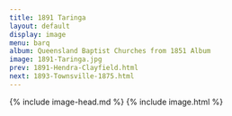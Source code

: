 ```yaml
---
title: 1891 Taringa
layout: default
display: image
menu: barq
album: Queensland Baptist Churches from 1851 Album
image: 1891-Taringa.jpg
prev: 1891-Hendra-Clayfield.html
next: 1893-Townsville-1875.html
---
```

{% include image-head.md %}
{% include image.html %}